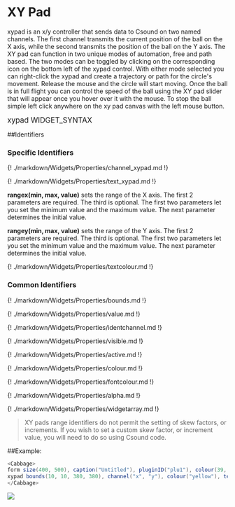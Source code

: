 # XY Pad

xypad is an x/y controller that sends data to Csound on two named channels. The first channel transmits the current position of the ball on the X axis, while the second transmits the position of the ball on the Y axis. The XY pad can function in two unique modes of automation, free and path based. The two modes can be toggled by clicking on the corresponding icon on the bottom left of the xypad control. With either mode selected you can right-click the xypad and create a trajectory or path for the circle's movement. Release the mouse and the circle will start moving. Once the ball is in full flight you can control the speed of the ball using the XY pad slider that will appear once you hover over it with the mouse. To stop the ball simple left click anywhere on the xy pad canvas with the left mouse button. 

<big></pre>
xypad WIDGET_SYNTAX
</pre></big>

<!--(End of syntax)/-->

##Identifiers
### Specific Identifiers

{! ./markdown/Widgets/Properties/channel_xypad.md !} 

{! ./markdown/Widgets/Properties/text_xypad.md !} 

**rangex(min, max, value)** sets the range of the X axis. The first 2 parameters are required. The third is optional. The first two parameters let you set the minimum value and the maximum value. The next parameter determines the initial value. 

**rangey(min, max, value)** sets the range of the Y axis. The first 2 parameters are required. The third is optional. The first two parameters let you set the minimum value and the maximum value. The next parameter determines the initial value. 

{! ./markdown/Widgets/Properties/textcolour.md !} 

### Common Identifiers

{! ./markdown/Widgets/Properties/bounds.md !} 

{! ./markdown/Widgets/Properties/value.md !}  

{! ./markdown/Widgets/Properties/identchannel.md !}  

{! ./markdown/Widgets/Properties/visible.md !}   

{! ./markdown/Widgets/Properties/active.md !}   

{! ./markdown/Widgets/Properties/colour.md !}   

{! ./markdown/Widgets/Properties/fontcolour.md !}  

{! ./markdown/Widgets/Properties/alpha.md !}   

{! ./markdown/Widgets/Properties/widgetarray.md !}  

> XY pads range identifiers do not permit the setting of skew factors, or increments. If you wish to set a custom skew factor, or increment value, you will need to do so using Csound code.  


<!--(End of identifiers)/-->

##Example:

```csharp
<Cabbage>
form size(400, 500), caption("Untitled"), pluginID("plu1"), colour(39, 40, 34)
xypad bounds(10, 10, 380, 380), channel("x", "y"), colour("yellow"), textcolour("yellow"), text("XY-PAD")
</Cabbage>
```

![](../images/xypadExample.png)